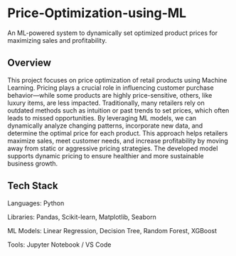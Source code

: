 # Price-Optimization-using-ML
An ML-powered system to dynamically set optimized product prices for maximizing sales and profitability.

## Overview
This project focuses on price optimization of retail products using Machine Learning. Pricing plays a crucial role in influencing customer purchase behavior—while some products are highly price-sensitive, others, like luxury items, are less impacted. Traditionally, many retailers rely on outdated methods such as intuition or past trends to set prices, which often leads to missed opportunities. By leveraging ML models, we can dynamically analyze changing patterns, incorporate new data, and determine the optimal price for each product. This approach helps retailers maximize sales, meet customer needs, and increase profitability by moving away from static or aggressive pricing strategies. The developed model supports dynamic pricing to ensure healthier and more sustainable business growth.

## Tech Stack
Languages: Python

Libraries: Pandas, Scikit-learn, Matplotlib, Seaborn

ML Models: Linear Regression, Decision Tree, Random Forest, XGBoost

Tools: Jupyter Notebook / VS Code
